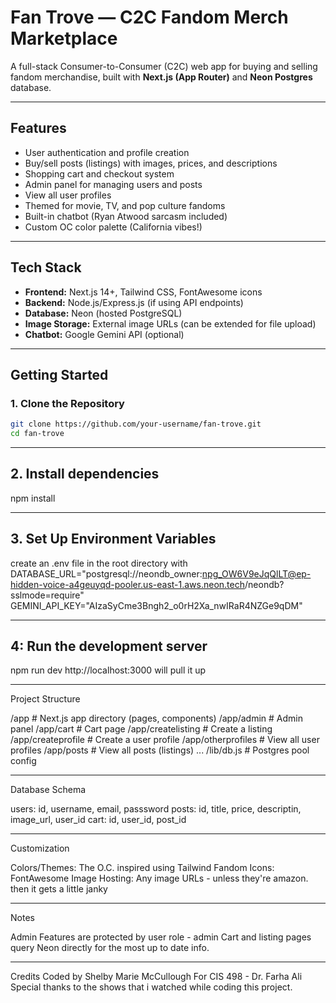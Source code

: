 # Fan Trove — C2C Fandom Merch Marketplace

A full-stack Consumer-to-Consumer (C2C) web app for buying and selling fandom merchandise, built with **Next.js (App Router)** and **Neon Postgres** database.

---

## Features

- User authentication and profile creation
- Buy/sell posts (listings) with images, prices, and descriptions
- Shopping cart and checkout system
- Admin panel for managing users and posts
- View all user profiles
- Themed for movie, TV, and pop culture fandoms
- Built-in chatbot (Ryan Atwood sarcasm included)
- Custom OC color palette (California vibes!)

---

## Tech Stack

- **Frontend:** Next.js 14+, Tailwind CSS, FontAwesome icons
- **Backend:** Node.js/Express.js (if using API endpoints)
- **Database:** Neon (hosted PostgreSQL)
- **Image Storage:** External image URLs (can be extended for file upload)
- **Chatbot:** Google Gemini API (optional)

---

## Getting Started

### 1. **Clone the Repository**

```sh
git clone https://github.com/your-username/fan-trove.git
cd fan-trove

```
----
## 2. Install dependencies 

npm install

----

## 3. Set Up Environment Variables

create an .env file in the root directory with 
DATABASE_URL="postgresql://neondb_owner:npg_OW6V9eJqQlLT@ep-hidden-voice-a4geuyqd-pooler.us-east-1.aws.neon.tech/neondb?sslmode=require"
GEMINI_API_KEY="AIzaSyCme3Bngh2_o0rH2Xa_nwIRaR4NZGe9qDM"

----
## 4: Run the development server
npm run dev
http://localhost:3000 will pull it up

----
Project Structure

/app                # Next.js app directory (pages, components)
/app/admin          # Admin panel
/app/cart           # Cart page
/app/createlisting  # Create a listing
/app/createprofile  # Create a user profile
/app/otherprofiles  # View all user profiles
/app/posts          # View all posts (listings)
...
/lib/db.js          # Postgres pool config


----
Database Schema

users: id, username, email, passsword
posts: id, title, price, descriptin, image_url, user_id
cart: id, user_id, post_id


----
Customization 

Colors/Themes: The O.C. inspired using Tailwind
Fandom Icons: FontAwesome
Image Hosting: Any image URLs - unless they're amazon. then it gets a little janky

-----
Notes

Admin Features are protected by user role - admin
Cart and listing pages query Neon directly for the most up to date info.

-----
Credits
Coded by Shelby Marie McCullough
For CIS 498 - Dr. Farha Ali
Special thanks to the shows that i watched while coding this project.


